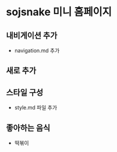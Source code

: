 # sojsnake 미니 홈페이지

## 내비게이션 추가

- navigation.md 추가

## 새로 추가

## 스타일 구성

- style.md 파일 추가

## 좋아하는 음식

- 떡볶이
